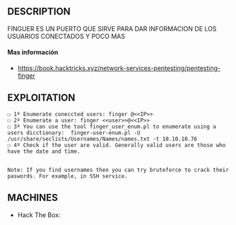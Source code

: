 ## DESCRIPTION

FINGUER ES UN PUERTO QUE SIRVE PARA DAR INFORMACION DE LOS USUARIOS CONECTADOS Y POCO MAS

#### Mas información
* https://book.hacktricks.xyz/network-services-pentesting/pentesting-finger


## EXPLOITATION

```
☐ 1º Enumerate coneccted users: finger @<<IP>>
☐ 2º Enumerate a user: finger <<user>>@<<IP>>
☐ 3º You can use the tool finger_user_enum.pl to enumerate using a users dicctionary:  finger-user-enum.pl -U /usr/share/seclists/Usernames/Names/names.txt -t 10.10.10.76
☐ 4º Check if the user are valid. Generally valid users are those who have the date and time.


Note: If you find usernames then you can try bruteforce to crack their paswords. For example, in SSH service.
```


## MACHINES

* Hack The Box: 

